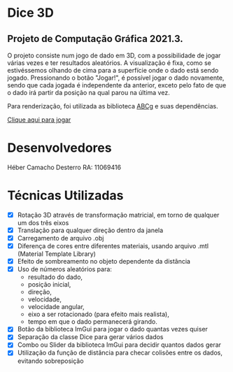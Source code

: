 # Dice 3D
## Projeto de Computação Gráfica 2021.3.

O projeto consiste num jogo de dado em 3D, com a possibilidade de jogar várias vezes e ter resultados aleatórios.
A visualização é fixa, como se estivéssemos olhando de cima para a superfície onde o dado está sendo jogado.
Pressionando o botão "Jogar!", é possível jogar o dado novamente, sendo que cada jogada é independente da anterior, exceto pelo fato de que o dado irá partir da posição na qual parou na última vez.

Para renderização, foi utilizada as biblioteca [ABCg](https://github.com/hbatagelo/abcg) e suas dependências.

[Clique aqui para jogar](https://hebercamacho.github.io/dice-3D/dice)

# Desenvolvedores
Héber Camacho Desterro RA: 11069416

# Técnicas Utilizadas
- [x] Rotação 3D através de transformação matricial, em torno de qualquer um dos três eixos
- [x] Translação para qualquer direção dentro da janela
- [x] Carregamento de arquivo .obj
- [x] Diferença de cores entre diferentes materiais, usando arquivo .mtl (Material Template Library)
- [x] Efeito de sombreamento no objeto dependente da distância
- [x] Uso de números aleatórios para: 
    - resultado do dado, 
    - posição inicial, 
    - direção, 
    - velocidade, 
    - velocidade angular, 
    - eixo a ser rotacionado (para efeito mais realista),
    - tempo em que o dado permanecerá girando.
- [x] Botão da biblioteca ImGui para jogar o dado quantas vezes quiser
- [x] Separação da classe Dice para gerar vários dados
- [x] Combo ou Slider da biblioteca ImGui para decidir quantos dados gerar
- [x] Utilização da função de distância para checar colisões entre os dados, evitando sobreposição
